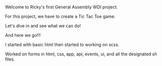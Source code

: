 Welcome to Ricky's first General Assembly WDI project.

For this project, we have to create a Tic Tac Toe game.

Let's dive in and see what we can do!

And here we go!!!

I started with basic html then started to working on scss.

Worked on forms in html, css, app, api, events, ui, and all the designated sh files.
